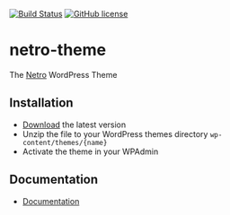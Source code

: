 [![Build Status](https://travis-ci.com/loeffel-io/netro-theme.svg?token=diwUYjrdo8kHiwiMCFuq&branch=master)](https://travis-ci.com/loeffel-io/netro-theme)
[![GitHub license](https://img.shields.io/github/license/Naereen/StrapDown.js.svg)](https://github.com/whats2doo/page/blob/master/LICENSE)

# netro-theme

The [Netro](https://github.com/loeffel-io/netro) WordPress Theme

## Installation

- [Download](https://github.com/loeffel-io/netro-theme/archive/master.zip) the latest version
- Unzip the file to your WordPress themes directory `wp-content/themes/{name}`
- Activate the theme in your WPAdmin

## Documentation
- [Documentation](https://docs.wp-netro.io/1.0/basics/frontend.html)